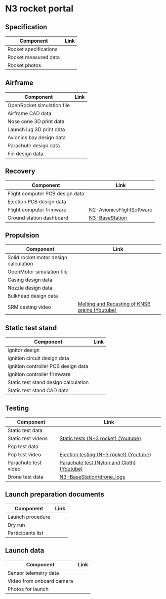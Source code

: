 # N3 rocket portal


## Specification
| Component         | Link  | 
|---|---|
| Rocket specifications | |
| Rocket measured data | |
| Rocket photos | |


## Airframe
| Component         | Link  | 
|---|---|
| OpenRocket simulation file |   |
| Airframe CAD data   |   |
| Nose cone 3D print data| |
| Launch lug 3D print data| |
| Avionics bay design data | |
| Parachute design data | |
| Fin design data | |

## Recovery
| Component         | Link  | 
|---|---|
| Flight computer PCB design data | |
| Ejection PCB design data | |
| Flight computer firmware | [N2-AvionicsFlightSoftware ](https://github.com/nakujaproject/N2-AvionicsFlightSoftware)  |  
| Ground station dashboard | [N3-BaseStation](https://github.com/nakujaproject/N3-BaseStation)  | 


## Propulsion
| Component         | Link  | 
|---|---|
| Solid rocket motor design calculation  |   |  
| OpenMotor simulation file |   |  
| Casing design data |   |  
| Nozzle design data  |   |  
| Bulkhead design data  |   |  
| SRM casting video|[Melting and Recasting of KNSB grains (Youtube)](https://www.youtube.com/watch?v=jb04f0nT33g) | 

## Static test stand
| Component         | Link  | 
|---|---|
| Ignitor design | |
| Ignition circuit design data | | 
| Ignition controller PCB design data | |
| Ignition controller firmware | | 
| Static test stand design calculation |  |
| Static test stand CAD data | |


## Testing
| Component         | Link  | 
|---|---|
| Static test data|  |
| Static test videos | [Static tests (N-3 rocket) (Youtube)](https://www.youtube.com/playlist?list=PLU4mNMcaNBwbbmH-_TkvQtz1neBzYmwhG)| 
| Pop test data| |
| Pop test video| [Ejection testing (N-3 rocket) (Youtube)](https://www.youtube.com/playlist?list=PLU4mNMcaNBwZkfRVIF7I05LBG0w9x6RPQ) |
| Parachute test video| [Parachute test (Nylon and Cloth) (Youtube)](https://www.youtube.com/watch?v=twMw1OR_p1s) |
| Drone test data | [N3-BaseStation/drone_logs](https://github.com/nakujaproject/N3-BaseStation/tree/main/drone_logs) |


## Launch preparation documents
| Component         | Link  | 
|---|---|
| Launch procedure | |
| Dry run | |
| Participants list || 


## Launch data
| Component         | Link  | 
|---|---|
| Sensor telemetry data | |
| Video from onboard camera  | |
| Photos for launch | |




